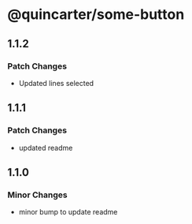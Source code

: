 # @quincarter/some-button

## 1.1.2

### Patch Changes

- Updated lines selected

## 1.1.1

### Patch Changes

- updated readme

## 1.1.0

### Minor Changes

- minor bump to update readme
